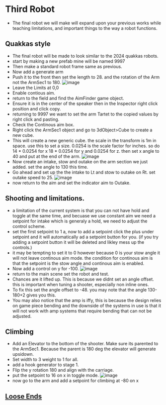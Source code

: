 # Third Robot

* The final robot we will make will expand upon your previous works while teaching limitations, and important things to the way a robot functions.

## Quakkas style
* The final robot will be made to look similar to the 2024 quakkas robots.
* start by making a new prefab mine will be named 9997
* Then make a standard robot frame same as previous.
* Now add a generate arm
* Push it to the front then set the length to 28. and the rotation of the Arm not the ArmSec1 to 180.
  ![image](https://github.com/user-attachments/assets/594f79cc-0e27-4b23-9dc5-b1ed469f1b13)
* Leave the Limits at 0,0
* Enable contious aim.
* return to the field and find the AimFinder game object.
* Ensure it is in the center of the speaker then in the Inspector right click position and click copy.
* returning to 9997 we want to set the arm Tartet to the copied values by right click and pasting.
* Check the Continous aim box.
* Right click the ArmSec1 object and go to 3dObject>Cube to create a new cube.
* This will create a new generic cube. the scale in the transform is 1m in space. use this to set a size. 0.0254 is the scale factor for inches. so do 14 * 0.0254 for x 18 * 0.0254 for y and 0.0254 for z. then set x angle to 40 and put at the end of the arm.
  ![image](https://github.com/user-attachments/assets/716682b5-ecf3-41dd-9c66-ab3c6f92bbb7)
* Now create an intake, stow and outake on the arm section we just added. set the angle to 130 this time.
* Go ahead and set up the the intake to Lt and stow to outake on Rt. set outake speed to 25.
![image](https://github.com/user-attachments/assets/9927a782-c3cc-4533-bb30-06a13467e297)
* now return to the aim and set the indicator aim to Outake.

## Shooting and limitations.
* a limitation of the current system is that you can not have hold and toggle at the same time, and becuase we use constant aim we need a setpoint for intake which is generaly a hold, we need to adjust the control scheme.
* set the first setpoint to 1 a, now to add a setpoint click the plus under setpoint and it will automatically ad a setpoint button for you. (if you try adding a setpoint button it will be deleted and likley mess up the controls.)
* it may be tempting to set it to 0 however because 0 is your stow angle it will not leave continous aim mode. the condition for continous aim is that the setpoint is the stow angle and continous aim is enabled.
* Now add a control on y for -100.
![image](https://github.com/user-attachments/assets/0ec5d7fd-112e-4acd-9e83-c26ab27cdb88)
* return to the main scene set the robot and test.
* Chances are it lifted up. This is because we didnt set an angle offset. this is important when tuning a shooter, especially non inline ones.
* To fix this set the angle offset to -48. you may note that the angle 130-180+2 gives you this.
* You may also notice that the amp is iffy, this is because the design relies on game piece bending and the downside of the systems in use is that it will not work with amp systems that require bending that can not be adjusted.

## Climbing
* Add an Elevator to the bottom of the shooter. Make sure its parented to the ArmSec1. Because the parent is 180 deg the elevator will generate upsidown.
* Set width to 3 weight to 1 for all.
* add a hook generator to stage 1.
* Flip the y rotation 180 and align with the carriage.
* put the setpoint to 16 on x in toggle mode.
  ![image](https://github.com/user-attachments/assets/a46e3b1b-c824-4803-be76-555f72e74655)
* now go to the arm and add a setpoint for climbing at -80 on x

## [Loose Ends](https://github.com/masonmm3/MoSimBuilderDev/blob/main/Documentation/LooseEnds.md)
